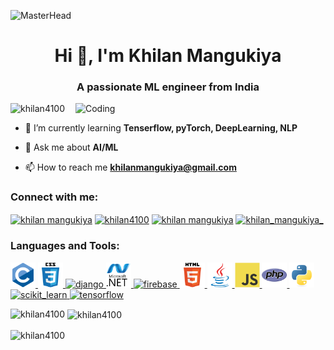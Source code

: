 ![MasterHead](https://miro.medium.com/v2/resize:fit:1400/1*WEAD6MgmIrFovo6PMTPlFg.gif)
<h1 align="center">Hi 👋, I'm Khilan Mangukiya</h1>
<h3 align="center">A passionate ML engineer from India</h3>
<img align="right" alt="Coding" width="400" src="https://miro.medium.com/v2/resize:fit:800/0*NERdeMelL1W6HdZM.gif">

<p align="left"> <img src="https://komarev.com/ghpvc/?username=khilan4100&label=Profile%20views&color=0e75b6&style=flat" alt="khilan4100" /> </p>

- 🌱 I’m currently learning **Tenserflow, pyTorch, DeepLearning, NLP**

- 💬 Ask me about **AI/ML**

- 📫 How to reach me **khilanmangukiya@gmail.com**

<h3 align="left">Connect with me:</h3>
<p align="left">
<a href="https://www.linkedin.com/in/khilan-mangukiya-8a8096247/" target="blank"><img align="center" src="https://raw.githubusercontent.com/rahuldkjain/github-profile-readme-generator/master/src/images/icons/Social/linked-in-alt.svg" alt="khilan mangukiya" height="30" width="40" /></a>
<a href="https://www.kaggle.com/khilanmangukiya" target="blank"><img align="center" src="https://raw.githubusercontent.com/rahuldkjain/github-profile-readme-generator/master/src/images/icons/Social/kaggle.svg" alt="khilan4100" height="30" width="40" /></a>
<a href="https://www.facebook.com/profile.php?id=100089696689516" target="blank"><img align="center" src="https://raw.githubusercontent.com/rahuldkjain/github-profile-readme-generator/master/src/images/icons/Social/facebook.svg" alt="khilan mangukiya" height="30" width="40" /></a>
<a href="https://instagram.com/khilan_mangukiya_" target="blank"><img align="center" src="https://raw.githubusercontent.com/rahuldkjain/github-profile-readme-generator/master/src/images/icons/Social/instagram.svg" alt="khilan_mangukiya_" height="30" width="40" /></a>
</p>

<h3 align="left">Languages and Tools:</h3>
<p align="left"> <a href="https://www.cprogramming.com/" target="_blank" rel="noreferrer"> <img src="https://raw.githubusercontent.com/devicons/devicon/master/icons/c/c-original.svg" alt="c" width="40" height="40"/> </a> <a href="https://www.w3schools.com/css/" target="_blank" rel="noreferrer"> <img src="https://raw.githubusercontent.com/devicons/devicon/master/icons/css3/css3-original-wordmark.svg" alt="css3" width="40" height="40"/> </a> <a href="https://www.djangoproject.com/" target="_blank" rel="noreferrer"> <img src="https://cdn.worldvectorlogo.com/logos/django.svg" alt="django" width="40" height="40"/> </a> <a href="https://dotnet.microsoft.com/" target="_blank" rel="noreferrer"> <img src="https://raw.githubusercontent.com/devicons/devicon/master/icons/dot-net/dot-net-original-wordmark.svg" alt="dotnet" width="40" height="40"/> </a> <a href="https://firebase.google.com/" target="_blank" rel="noreferrer"> <img src="https://www.vectorlogo.zone/logos/firebase/firebase-icon.svg" alt="firebase" width="40" height="40"/> </a> <a href="https://www.w3.org/html/" target="_blank" rel="noreferrer"> <img src="https://raw.githubusercontent.com/devicons/devicon/master/icons/html5/html5-original-wordmark.svg" alt="html5" width="40" height="40"/> </a> <a href="https://www.java.com" target="_blank" rel="noreferrer"> <img src="https://raw.githubusercontent.com/devicons/devicon/master/icons/java/java-original.svg" alt="java" width="40" height="40"/> </a> <a href="https://developer.mozilla.org/en-US/docs/Web/JavaScript" target="_blank" rel="noreferrer"> <img src="https://raw.githubusercontent.com/devicons/devicon/master/icons/javascript/javascript-original.svg" alt="javascript" width="40" height="40"/> </a> <a href="https://www.php.net" target="_blank" rel="noreferrer"> <img src="https://raw.githubusercontent.com/devicons/devicon/master/icons/php/php-original.svg" alt="php" width="40" height="40"/> </a> <a href="https://www.python.org" target="_blank" rel="noreferrer"> <img src="https://raw.githubusercontent.com/devicons/devicon/master/icons/python/python-original.svg" alt="python" width="40" height="40"/> </a> <a href="https://scikit-learn.org/" target="_blank" rel="noreferrer"> <img src="https://upload.wikimedia.org/wikipedia/commons/0/05/Scikit_learn_logo_small.svg" alt="scikit_learn" width="40" height="40"/> </a> <a href="https://www.tensorflow.org" target="_blank" rel="noreferrer"> <img src="https://www.vectorlogo.zone/logos/tensorflow/tensorflow-icon.svg" alt="tensorflow" width="40" height="40"/> </a> </p>

<p><img align="left" src="https://github-readme-stats.vercel.app/api/top-langs?username=khilan4100&show_icons=true&locale=en&layout=compact" alt="khilan4100" /></p>

<p>&nbsp;<img align="center" src="https://github-readme-stats.vercel.app/api?username=khilan4100&show_icons=true&locale=en" alt="khilan4100" /></p>

<p><img align="center" src="https://github-readme-streak-stats.herokuapp.com/?user=khilan4100&" alt="khilan4100" /></p>
